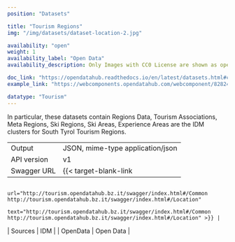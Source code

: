 ```yaml
---
position: "Datasets"

title: "Tourism Regions"
img: "/img/datasets/dataset-location-2.jpg"

availability: "open"
weight: 1
availability_label: "Open Data"
availability_description: Only Images with CC0 License are shown as open data

doc_link: "https://opendatahub.readthedocs.io/en/latest/datasets.html#common-dataset"
example_link: "https://webcomponents.opendatahub.com/webcomponent/8282479b-dc13-5012-939f-7a0196348dca?from=%2F" 

datatype: "Tourism"
---
```


In particular, these datasets contain Regions Data, Tourism Associations, Meta Regions, Ski Regions, Ski Areas, Experience Areas are the IDM clusters for South Tyrol Tourism Regions.

|             |                                                                                                                           |
| :---------- | ------------------------------------------------------------------------------------------------------------------------- |
| Output      | JSON, mime-type application/json                                                                                          |
| API version | v1                                                                                                                        |
| Swagger URL | {{< target-blank-link
                        url="http://tourism.opendatahub.bz.it/swagger/index.html#/Common http://tourism.opendatahub.bz.it/swagger/index.html#/Location"
                        text="http://tourism.opendatahub.bz.it/swagger/index.html#/Common http://tourism.opendatahub.bz.it/swagger/index.html#/Location" >}} |
| Sources     | IDM                                                                                                                       |
| OpenData    | Open Data                                                      |
